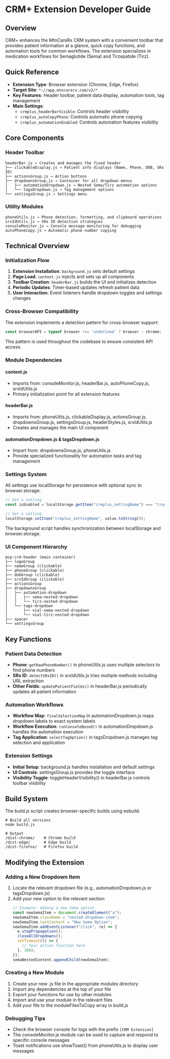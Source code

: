 # CRM+ Extension Developer Guide

## Overview

CRM+ enhances the MtnCareRx CRM system with a convenient toolbar that provides patient information at a glance, quick copy functions, and automation tools for common workflows. The extension specializes in medication workflows for Semaglutide (Sema) and Tirzepatide (Tirz).

## Quick Reference

- **Extension Type**: Browser extension (Chrome, Edge, Firefox)
- **Target Site**: `*://app.mtncarerx.com/v2/*`
- **Key Features**: Header toolbar, patient data display, automation tools, tag management
- **Main Settings**:
  - `crmplus_headerBarVisible`: Controls header visibility
  - `crmplus_autoCopyPhone`: Controls automatic phone copying
  - `crmplus_automationEnabled`: Controls automation features visibility

## Core Components

### Header Toolbar
```
headerBar.js → Creates and manages the fixed header
├── clickableDisplay.js → Patient info displays (Name, Phone, DOB, SRx ID)
├── actionsGroup.js → Action buttons
├── dropdownsGroup.js → Container for all dropdown menus
│   ├── automationDropdown.js → Nested Sema/Tirz automation options
│   └── tagsDropdown.js → Tag management options
└── settingsGroup.js → Settings menu
```

### Utility Modules
```
phoneUtils.js → Phone detection, formatting, and clipboard operations
srxIdUtils.js → SRx ID detection strategies
consoleMonitor.js → Console message monitoring for debugging
autoPhoneCopy.js → Automatic phone number copying
```

## Technical Overview

### Initialization Flow

1. **Extension Installation**: `background.js` sets default settings
2. **Page Load**: `content.js` injects and sets up all components
3. **Toolbar Creation**: `headerBar.js` builds the UI and initializes detection
4. **Periodic Updates**: Timer-based updates refresh patient data
5. **User Interaction**: Event listeners handle dropdown toggles and settings changes

### Cross-Browser Compatibility

The extension implements a detection pattern for cross-browser support:
```javascript
const browserAPI = typeof browser !== 'undefined' ? browser : chrome;
```

This pattern is used throughout the codebase to ensure consistent API access.

### Module Dependencies

#### content.js
- Imports from: consoleMonitor.js, headerBar.js, autoPhoneCopy.js, srxIdUtils.js
- Primary initialization point for all extension features

#### headerBar.js
- Imports from: phoneUtils.js, clickableDisplay.js, actionsGroup.js, dropdownsGroup.js, settingsGroup.js, headerStyles.js, srxIdUtils.js
- Creates and manages the main UI component

#### automationDropdown.js & tagsDropdown.js
- Import from: dropdownsGroup.js, phoneUtils.js
- Provide specialized functionality for automation tasks and tag management

### Settings System

All settings use localStorage for persistence with optional sync to browser.storage:

```javascript
// Get a setting
const isEnabled = localStorage.getItem("crmplus_settingName") === "true";

// Set a setting
localStorage.setItem("crmplus_settingName", value.toString());
```

The background script handles synchronization between localStorage and browser.storage.

### UI Component Hierarchy

```
mcp-crm-header (main container)
├── logoGroup
├── nameGroup (clickable)
├── phoneGroup (clickable)
├── dobGroup (clickable)
├── srxIdGroup (clickable)
├── actionsGroup
├── dropdownsGroup
│   ├── automation-dropdown
│   │   ├── sema-nested-dropdown
│   │   └── tirz-nested-dropdown
│   └── tags-dropdown
│       ├── vial-sema-nested-dropdown
│       └── vial-tirz-nested-dropdown
├── spacer
└── settingsGroup
```

## Key Functions

### Patient Data Detection

- **Phone**: `getRawPhoneNumber()` in phoneUtils.js uses multiple selectors to find phone numbers
- **SRx ID**: `detectSRxID()` in srxIdUtils.js tries multiple methods including URL extraction
- **Other Fields**: `updatePatientFields()` in headerBar.js periodically updates all patient information

### Automation Workflows

- **Workflow Map**: `finalSelectionMap` in automationDropdown.js maps dropdown labels to exact system labels
- **Workflow Execution**: `runConsoleBased()` in automationDropdown.js handles the automation execution
- **Tag Application**: `selectTagOption()` in tagsDropdown.js manages tag selection and application

### Extension Settings

- **Initial Setup**: background.js handles installation and default settings
- **UI Controls**: settingsGroup.js provides the toggle interface
- **Visibility Toggle**: toggleHeaderVisibility() in headerBar.js controls toolbar visibility

## Build System

The build.js script creates browser-specific builds using esbuild:
```
# Build all versions
node build.js

# Output
/dist-chrome/    # Chrome build
/dist-edge/      # Edge build
/dist-firefox/   # Firefox build
```

## Modifying the Extension

### Adding a New Dropdown Item

1. Locate the relevant dropdown file (e.g., automationDropdown.js or tagsDropdown.js)
2. Add your new option to the relevant section:
   ```javascript
   // Example: Adding a new Sema option
   const newSemaItem = document.createElement("a");
   newSemaItem.className = "nested-dropdown-item";
   newSemaItem.textContent = "New Sema Option";
   newSemaItem.addEventListener("click", (e) => {
     e.stopPropagation();
     closeAllDropdowns();
     setTimeout(() => {
       // Your action function here
     }, 300);
   });
   semaNestedContent.appendChild(newSemaItem);
   ```

### Creating a New Module

1. Create your new .js file in the appropriate modules directory
2. Import any dependencies at the top of your file
3. Export your functions for use by other modules
4. Import and use your module in the relevant files
5. Add your file to the moduleFilesToCopy array in build.js

### Debugging Tips

- Check the browser console for logs with the prefix `[CRM Extension]`
- The consoleMonitor.js module can be used to capture and respond to specific console messages
- Toast notifications use showToast() from phoneUtils.js to display user messages